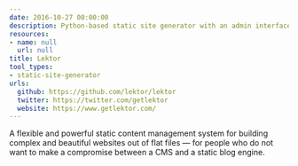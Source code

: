```yaml
---
date: 2016-10-27 00:00:00
description: Python-based static site generator with an admin interface.
resources:
- name: null
  url: null
title: Lektor
tool_types:
- static-site-generator
urls:
  github: https://github.com/lektor/lektor
  twitter: https://twitter.com/getlektor
  website: https://www.getlektor.com/
---
```


A flexible and powerful static content management system for building complex and beautiful websites out of flat files — for people who do not want to make a compromise between a CMS and a static blog engine.
